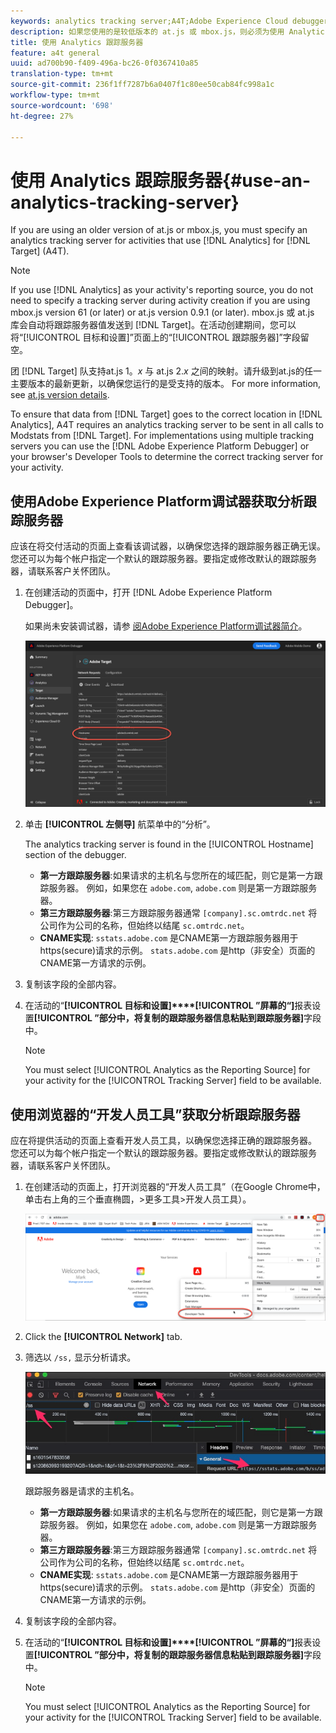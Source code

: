 ```yaml
---
keywords: analytics tracking server;A4T;Adobe Experience Cloud debugger;Adobe Experience Platform debugger;reporting source;developer tools
description: 如果您使用的是较低版本的 at.js 或 mbox.js，则必须为使用 Analytics for Target (A4T) 的活动指定 Analytics 跟踪服务器。
title: 使用 Analytics 跟踪服务器
feature: a4t general
uuid: ad700b90-f409-496a-bc26-0f0367410a85
translation-type: tm+mt
source-git-commit: 236f1ff7287b6a0407f1c80ee50cab84fc998a1c
workflow-type: tm+mt
source-wordcount: '698'
ht-degree: 27%

---
```



# 使用 Analytics 跟踪服务器{#use-an-analytics-tracking-server}

If you are using an older version of at.js or mbox.js, you must specify an analytics tracking server for activities that use [!DNL Analytics] for [!DNL Target] (A4T).

>[!NOTE]
>
>If you use [!DNL Analytics] as your activity&#39;s reporting source, you do not need to specify a tracking server during activity creation if you are using mbox.js version 61 (or later) or at.js version 0.9.1 (or later). mbox.js 或 at.js 库会自动将跟踪服务器值发送到 [!DNL Target]。在活动创建期间，您可以将“[!UICONTROL 目标和设置]”页面上的“[!UICONTROL 跟踪服务器]”字段留空。
>
>团 [!DNL Target] 队支持at.js 1。*x* 与 at.js 2.*x* 之间的映射。请升级到at.js的任一主要版本的最新更新，以确保您运行的是受支持的版本。 For more information, see [at.js version details](/help/c-implementing-target/c-implementing-target-for-client-side-web/target-atjs-versions.md).

To ensure that data from [!DNL Target] goes to the correct location in [!DNL Analytics], A4T requires an analytics tracking server to be sent in all calls to Modstats from [!DNL Target]. For implementations using multiple tracking servers you can use the [!DNL Adobe Experience Platform Debugger] or your browser&#39;s Developer Tools to determine the correct tracking server for your activity.

## 使用Adobe Experience Platform调试器获取分析跟踪服务器

应该在将交付活动的页面上查看该调试器，以确保您选择的跟踪服务器正确无误。您还可以为每个帐户指定一个默认的跟踪服务器。要指定或修改默认的跟踪服务器，请联系客户关怀团队。

1. 在创建活动的页面中，打开 [!DNL Adobe Experience Platform Debugger]。

   如果尚未安装调试器，请参 [阅Adobe Experience Platform调试器简介](https://docs.adobe.com/content/help/en/platform-learn/tutorials/data-ingestion/web-sdk/introduction-to-the-experience-platform-debugger.html)。

   ![](assets/Screen_DebuggerTrackServ.png)

1. 单击 **[!UICONTROL 左侧导]** 航菜单中的“分析”。

   The analytics tracking server is found in the [!UICONTROL Hostname] section of the debugger.

   * **第一方跟踪服务器**:如果请求的主机名与您所在的域匹配，则它是第一方跟踪服务器。 例如，如果您在 `adobe.com`, `adobe.com` 则是第一方跟踪服务器。
   * **第三方跟踪服务器**:第三方跟踪服务器通常 `[company].sc.omtrdc.net` 将公司作为公司的名称，但始终以结尾 `sc.omtrdc.net`。
   * **CNAME实现**: `sstats.adobe.com` 是CNAME第一方跟踪服务器用于https(secure)请求的示例。 `stats.adobe.com` 是http（非安全）页面的CNAME第一方请求的示例。

1. 复制该字段的全部内容。

1. 在活动的“**[!UICONTROL 目标和设置]****[!UICONTROL ”屏幕的“]**&#x200B;报表设置&#x200B;**[!UICONTROL ”部分中，将复制的跟踪服务器信息粘贴到跟踪服务器]**&#x200B;字段中。

   >[!NOTE]
   >
   >You must select [!UICONTROL Analytics as the Reporting Source] for your activity for the [!UICONTROL Tracking Server] field to be available.

## 使用浏览器的“开发人员工具”获取分析跟踪服务器

应在将提供活动的页面上查看开发人员工具，以确保您选择正确的跟踪服务器。 您还可以为每个帐户指定一个默认的跟踪服务器。要指定或修改默认的跟踪服务器，请联系客户关怀团队。

1. 在创建活动的页面上，打开浏览器的“开发人员工具”（在Google Chrome中，单击右上角的三个垂直椭圆，>更多工具>开发人员工具）。

   ![Chrome开发人员工具](/help/c-integrating-target-with-mac/a4t/assets/chrome-dev-tools.png)

1. Click the **[!UICONTROL Network]** tab.

1. 筛选以 `/ss,` 显示分析请求。

   ![带/ss搜索的Chrome开发人员工具](/help/c-integrating-target-with-mac/a4t/assets/chrome-search.png)

   跟踪服务器是请求的主机名。

   * **第一方跟踪服务器**:如果请求的主机名与您所在的域匹配，则它是第一方跟踪服务器。 例如，如果您在 `adobe.com`, `adobe.com` 则是第一方跟踪服务器。
   * **第三方跟踪服务器**:第三方跟踪服务器通常 `[company].sc.omtrdc.net` 将公司作为公司的名称，但始终以结尾 `sc.omtrdc.net`。
   * **CNAME实现**: `sstats.adobe.com` 是CNAME第一方跟踪服务器用于https(secure)请求的示例。 `stats.adobe.com` 是http（非安全）页面的CNAME第一方请求的示例。

1. 复制该字段的全部内容。

1. 在活动的“**[!UICONTROL 目标和设置]****[!UICONTROL ”屏幕的“]**&#x200B;报表设置&#x200B;**[!UICONTROL ”部分中，将复制的跟踪服务器信息粘贴到跟踪服务器]**&#x200B;字段中。

   >[!NOTE]
   >
   >You must select [!UICONTROL Analytics as the Reporting Source] for your activity for the [!UICONTROL Tracking Server] field to be available.

